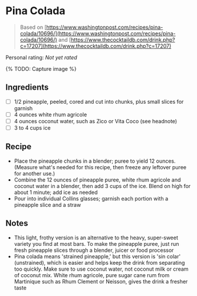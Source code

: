 # Pina Colada

> Based on [https://www.washingtonpost.com/recipes/pina-colada/10696/](https://www.washingtonpost.com/recipes/pina-colada/10696/) and [https://www.thecocktaildb.com/drink.php?c=17207](https://www.thecocktaildb.com/drink.php?c=17207)

<!-- {cts} rating=0; (User can specify rating on scale of 1-5) -->

Personal rating: *Not yet rated*

<!-- {cte} -->

<!-- {cts} name_image=None; (User can specify image name) -->

{% TODO: Capture image %}

<!-- {cte} -->

## Ingredients

- [ ] 1/2 pineapple, peeled, cored and cut into chunks, plus small slices for garnish
- [ ] 4 ounces white rhum agricole
- [ ] 4 ounces coconut water, such as Zico or Vita Coco (see headnote)
- [ ] 3 to 4 cups ice

## Recipe

- Place the pineapple chunks in a blender; puree to yield 12 ounces. (Measure what's needed for this recipe, then freeze any leftover puree for another use.)
- Combine the 12 ounces of pineapple puree, white rhum agricole and coconut water in a blender, then add 3 cups of the ice. Blend on high for about 1 minute; add ice as needed
- Pour into individual Collins glasses; garnish each portion with a pineapple slice and a straw

## Notes

- This light, frothy version is an alternative to the heavy, super-sweet variety you find at most bars. To make the pineapple puree, just run fresh pineapple slices through a blender, juicer or food processor
- Pina colada means 'strained pineapple,' but this version is 'sin colar' (unstrained), which is easier and helps keep the drink from separating too quickly. Make sure to use coconut water, not coconut milk or cream of coconut mix. White rhum agricole, pure sugar cane rum from Martinique such as Rhum Clement or Neisson, gives the drink a fresher taste
